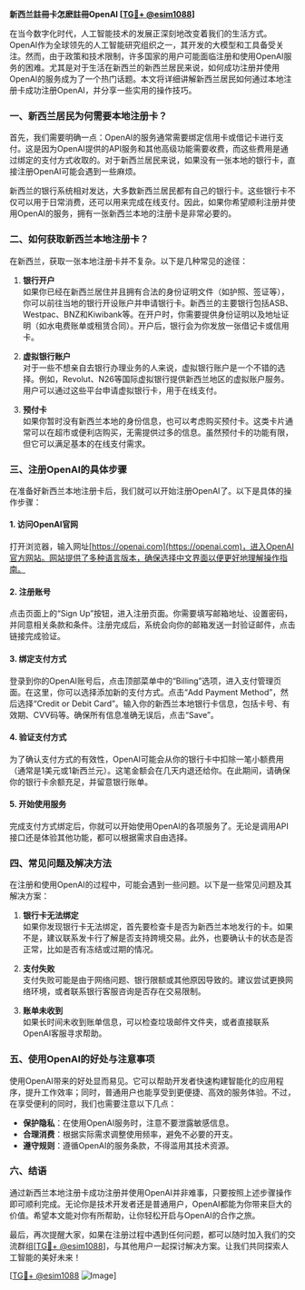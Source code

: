 **新西兰註冊卡怎麽註冊OpenAI [[TG💪+ @esim1088](https://t.me/s/esim1088)]**

在当今数字化时代，人工智能技术的发展正深刻地改变着我们的生活方式。OpenAI作为全球领先的人工智能研究组织之一，其开发的大模型和工具备受关注。然而，由于政策和技术限制，许多国家的用户可能面临注册和使用OpenAI服务的困难。尤其是对于生活在新西兰的新西兰居民来说，如何成功注册并使用OpenAI的服务成为了一个热门话题。本文将详细讲解新西兰居民如何通过本地注册卡成功注册OpenAI，并分享一些实用的操作技巧。

### 一、新西兰居民为何需要本地注册卡？

首先，我们需要明确一点：OpenAI的服务通常需要绑定信用卡或借记卡进行支付。这是因为OpenAI提供的API服务和其他高级功能需要收费，而这些费用是通过绑定的支付方式收取的。对于新西兰居民来说，如果没有一张本地的银行卡，直接注册OpenAI可能会遇到一些麻烦。

新西兰的银行系统相对发达，大多数新西兰居民都有自己的银行卡。这些银行卡不仅可以用于日常消费，还可以用来完成在线支付。因此，如果你希望顺利注册并使用OpenAI的服务，拥有一张新西兰本地的注册卡是非常必要的。

### 二、如何获取新西兰本地注册卡？

在新西兰，获取一张本地注册卡并不复杂。以下是几种常见的途径：

1. **银行开户**  
   如果你已经在新西兰居住并且拥有合法的身份证明文件（如护照、签证等），你可以前往当地的银行开设账户并申请银行卡。新西兰的主要银行包括ASB、Westpac、BNZ和Kiwibank等。在开户时，你需要提供身份证明以及地址证明（如水电费账单或租赁合同）。开户后，银行会为你发放一张借记卡或信用卡。

2. **虚拟银行账户**  
   对于一些不想亲自去银行办理业务的人来说，虚拟银行账户是一个不错的选择。例如，Revolut、N26等国际虚拟银行提供新西兰地区的虚拟账户服务。用户可以通过这些平台申请虚拟银行卡，用于在线支付。

3. **预付卡**  
   如果你暂时没有新西兰本地的身份信息，也可以考虑购买预付卡。这类卡片通常可以在超市或便利店购买，无需提供过多的信息。虽然预付卡的功能有限，但它可以满足基本的在线支付需求。

### 三、注册OpenAI的具体步骤

在准备好新西兰本地注册卡后，我们就可以开始注册OpenAI了。以下是具体的操作步骤：

#### 1. 访问OpenAI官网  
打开浏览器，输入网址[https://openai.com](https://openai.com)，进入OpenAI官方网站。网站提供了多种语言版本，确保选择中文界面以便更好地理解操作指南。

#### 2. 注册账号  
点击页面上的“Sign Up”按钮，进入注册页面。你需要填写邮箱地址、设置密码，并同意相关条款和条件。注册完成后，系统会向你的邮箱发送一封验证邮件，点击链接完成验证。

#### 3. 绑定支付方式  
登录到你的OpenAI账号后，点击顶部菜单中的“Billing”选项，进入支付管理页面。在这里，你可以选择添加新的支付方式。点击“Add Payment Method”，然后选择“Credit or Debit Card”。输入你的新西兰本地银行卡信息，包括卡号、有效期、CVV码等。确保所有信息准确无误后，点击“Save”。

#### 4. 验证支付方式  
为了确认支付方式的有效性，OpenAI可能会从你的银行卡中扣除一笔小额费用（通常是1美元或1新西兰元）。这笔金额会在几天内退还给你。在此期间，请确保你的银行卡余额充足，并留意银行账单。

#### 5. 开始使用服务  
完成支付方式绑定后，你就可以开始使用OpenAI的各项服务了。无论是调用API接口还是体验其他功能，都可以根据需求自由选择。

### 四、常见问题及解决方法

在注册和使用OpenAI的过程中，可能会遇到一些问题。以下是一些常见问题及其解决方案：

1. **银行卡无法绑定**  
   如果你发现银行卡无法绑定，首先要检查卡是否为新西兰本地发行的卡。如果不是，建议联系发卡行了解是否支持跨境交易。此外，也要确认卡的状态是否正常，比如是否有冻结或过期的情况。

2. **支付失败**  
   支付失败可能是由于网络问题、银行限额或其他原因导致的。建议尝试更换网络环境，或者联系银行客服咨询是否存在交易限制。

3. **账单未收到**  
   如果长时间未收到账单信息，可以检查垃圾邮件文件夹，或者直接联系OpenAI客服寻求帮助。

### 五、使用OpenAI的好处与注意事项

使用OpenAI带来的好处显而易见。它可以帮助开发者快速构建智能化的应用程序，提升工作效率；同时，普通用户也能享受到更便捷、高效的服务体验。不过，在享受便利的同时，我们也需要注意以下几点：

- **保护隐私**：在使用OpenAI服务时，注意不要泄露敏感信息。
- **合理消费**：根据实际需求调整使用频率，避免不必要的开支。
- **遵守规则**：遵循OpenAI的服务条款，不得滥用其技术资源。

### 六、结语

通过新西兰本地注册卡成功注册并使用OpenAI并非难事，只要按照上述步骤操作即可顺利完成。无论你是技术开发者还是普通用户，OpenAI都能为你带来巨大的价值。希望本文能对你有所帮助，让你轻松开启与OpenAI的合作之旅。

最后，再次提醒大家，如果在注册过程中遇到任何问题，都可以随时加入我们的交流群组[[TG💪+ @esim1088](https://t.me/s/esim1088)]，与其他用户一起探讨解决方案。让我们共同探索人工智能的美好未来！

[[TG💪+ @esim1088](https://t.me/s/esim1088) ![Image](https://i.postimg.cc/4NQfJmqS/Snipaste-2025-05-13-00-14-12.png)]